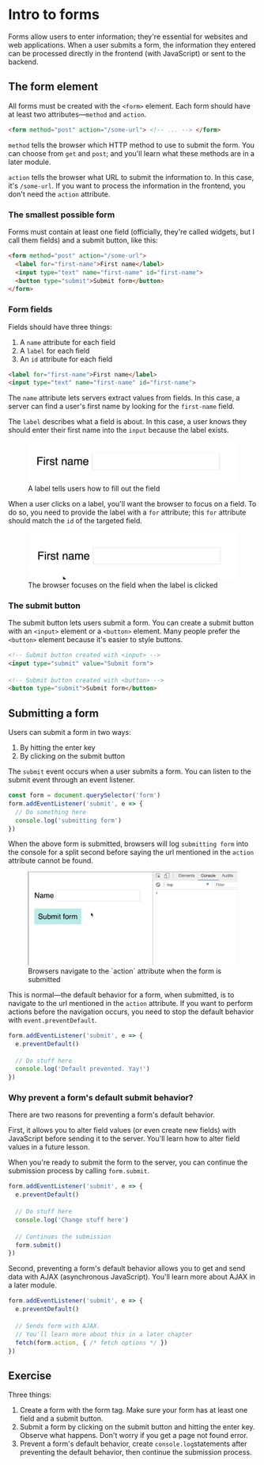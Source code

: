 # Intro to forms

Forms allow users to enter information; they're essential for websites and web applications. When a user submits a form, the information they entered can be processed directly in the frontend (with JavaScript) or sent to the backend.

## The form element

All forms must be created with the `<form>` element. Each form should have at least two attributes—`method` and `action`.

```html
<form method="post" action="/some-url"> <!-- ... --> </form>
```

`method` tells the browser which HTTP method to use to submit the form. You can choose from `get` and `post`; and you'll learn what these methods are in a later module.

`action` tells the browser what URL to submit the information to. In this case, it's `/some-url`. If you want to process the information in the frontend, you don't need the `action` attribute.

### The smallest possible form

Forms must contain at least one field (officially, they're called widgets, but I call them fields) and a submit button, like this:

```html
<form method="post" action="/some-url">
  <label for="first-name">First name</label>
  <input type="text" name="first-name" id="first-name">
  <button type="submit">Submit form</button>
</form>
```

### Form fields

Fields should have three things:

1. A `name` attribute for each field
2. A `label` for each field
3. An `id` attribute for each field

```html
<label for="first-name">First name</label>
<input type="text" name="first-name" id="first-name">
```

The `name` attribute lets servers extract values from fields. In this case, a server can find a user's first name by looking for the `first-name` field.

The `label` describes what a field is about. In this case, a user knows they should enter their first name into the `input` because the label exists.

<figure>
  <img src="../../images/forms/form/label.png" alt="A label tells users how to fill out the field">
  <figcaption aria-hidden>A label tells users how to fill out the field</figcaption>
</figure>

When a user clicks on a label, you'll want the browser to focus on a field. To do so, you need to provide the label with a `for` attribute; this `for` attribute should match the `id` of the targeted field.

<figure>
  <img src="../../images/forms/form/focus-on-click.gif" alt="The browser focuses on the field when the label is clicked">
  <figcaption aria-hidden>The browser focuses on the field when the label is clicked</figcaption>
</figure>

### The submit button

The submit button lets users submit a form. You can create a submit button with an `<input>` element or a `<button>` element. Many people prefer the `<button>` element because it's easier to style buttons.

```html
<!-- Submit button created with <input> -->
<input type="submit" value="Submit form">

<!-- Submit button created with <button> -->
<button type="submit">Submit form</button>
```

## Submitting a form

Users can submit a form in two ways:

1. By hitting the enter key
2. By clicking on the submit button

The `submit` event occurs when a user submits a form. You can listen to the submit event through an event listener.

```js
const form = document.querySelector('form')
form.addEventListener('submit', e => {
  // Do something here
  console.log('submitting form')
})
```

When the above form is submitted, browsers will log `submitting form` into the console for a split second before saying the url mentioned in the `action` attribute cannot be found.

<figure>
  <img src="../../images/forms/form/submit-form.gif" alt="Browsers navigate to the `action` attribute when the form is submitted">
  <figcaption aria-hidden>Browsers navigate to the `action` attribute when the form is submitted</figcaption>
</figure>

This is normal—the default behavior for a form, when submitted, is to navigate to the url mentioned in the `action` attribute. If you want to perform actions before the navigation occurs, you need to stop the default behavior with `event.preventDefault`.

```js
form.addEventListener('submit', e => {
  e.preventDefault()

  // Do stuff here
  console.log('Default prevented. Yay!')
})
```

### Why prevent a form's default submit behavior?

There are two reasons for preventing a form's default behavior.

First, it allows you to alter field values (or even create new fields) with JavaScript before sending it to the server. You'll learn how to alter field values in a future lesson.

When you're ready to submit the form to the server, you can continue the submission process by calling `form.submit`.

```js
form.addEventListener('submit', e => {
  e.preventDefault()

  // Do stuff here
  console.log('Change stuff here')

  // Continues the submission
  form.submit()
})
```

Second, preventing a form's default behavior allows you to get and send data with AJAX (asynchronous JavaScript). You'll learn more about AJAX in a later module.

```js
form.addEventListener('submit', e => {
  e.preventDefault()

  // Sends form with AJAX.
  // You'll learn more about this in a later chapter
  fetch(form.action, { /* fetch options */ })
})
```

## Exercise

Three things:

1. Create a form with the form tag. Make sure your form has at least one field and a submit button.
2. Submit a form by clicking on the submit button and hitting the enter key. Observe what happens. Don't worry if you get a page not found error.
3. Prevent a form's default behavior, create `console.log`statements after preventing the default behavior, then continue the submission process.
